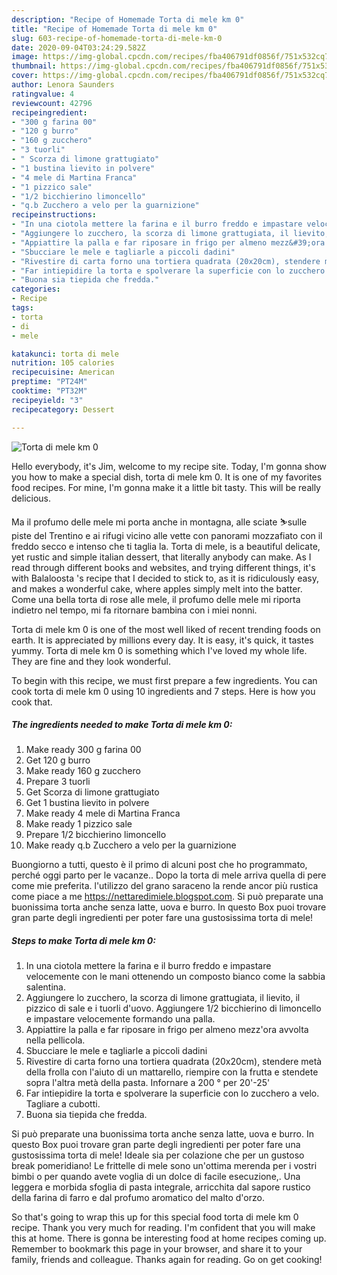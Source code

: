 ```yaml
---
description: "Recipe of Homemade Torta di mele km 0"
title: "Recipe of Homemade Torta di mele km 0"
slug: 603-recipe-of-homemade-torta-di-mele-km-0
date: 2020-09-04T03:24:29.582Z
image: https://img-global.cpcdn.com/recipes/fba406791df0856f/751x532cq70/torta-di-mele-km-0-recipe-main-photo.jpg
thumbnail: https://img-global.cpcdn.com/recipes/fba406791df0856f/751x532cq70/torta-di-mele-km-0-recipe-main-photo.jpg
cover: https://img-global.cpcdn.com/recipes/fba406791df0856f/751x532cq70/torta-di-mele-km-0-recipe-main-photo.jpg
author: Lenora Saunders
ratingvalue: 4
reviewcount: 42796
recipeingredient:
- "300 g farina 00"
- "120 g burro"
- "160 g zucchero"
- "3 tuorli"
- " Scorza di limone grattugiato"
- "1 bustina lievito in polvere"
- "4 mele di Martina Franca"
- "1 pizzico sale"
- "1/2 bicchierino limoncello"
- "q.b Zucchero a velo per la guarnizione"
recipeinstructions:
- "In una ciotola mettere la farina e il burro freddo e impastare velocemente con le mani ottenendo un composto bianco come la sabbia salentina."
- "Aggiungere lo zucchero, la scorza di limone grattugiata, il lievito, il pizzico di sale e i tuorli d&#39;uovo. Aggiungere 1/2 bicchierino di limoncello e impastare velocemente formando una palla."
- "Appiattire la palla e far riposare in frigo per almeno mezz&#39;ora avvolta nella pellicola."
- "Sbucciare le mele e tagliarle a piccoli dadini"
- "Rivestire di carta forno una tortiera quadrata (20x20cm), stendere metà della frolla con l&#39;aiuto di un mattarello, riempire con la frutta e stendete sopra l&#39;altra metà della pasta. Infornare a 200 ° per 20&#39;-25&#39;"
- "Far intiepidire la torta e spolverare la superficie con lo zucchero a velo. Tagliare a cubotti."
- "Buona sia tiepida che fredda."
categories:
- Recipe
tags:
- torta
- di
- mele

katakunci: torta di mele 
nutrition: 105 calories
recipecuisine: American
preptime: "PT24M"
cooktime: "PT32M"
recipeyield: "3"
recipecategory: Dessert

---
```



![Torta di mele km 0](https://img-global.cpcdn.com/recipes/fba406791df0856f/751x532cq70/torta-di-mele-km-0-recipe-main-photo.jpg)

Hello everybody, it's Jim, welcome to my recipe site. Today, I'm gonna show you how to make a special dish, torta di mele km 0. It is one of my favorites food recipes. For mine, I'm gonna make it a little bit tasty. This will be really delicious.

Ma il profumo delle mele mi porta anche in montagna, alle sciate ⛷️sulle piste del Trentino e ai rifugi vicino alle vette con panorami mozzafiato con il freddo secco e intenso che ti taglia la. Torta di mele, is a beautiful delicate, yet rustic and simple italian dessert, that literally anybody can make. As I read through different books and websites, and trying different things, it&#39;s with Balaloosta &#39;s recipe that I decided to stick to, as it is ridiculously easy, and makes a wonderful cake, where apples simply melt into the batter. Come una bella torta di rose alle mele, il profumo delle mele mi riporta indietro nel tempo, mi fa ritornare bambina con i miei nonni.

Torta di mele km 0 is one of the most well liked of recent trending foods on earth. It is appreciated by millions every day. It is easy, it's quick, it tastes yummy. Torta di mele km 0 is something which I've loved my whole life. They are fine and they look wonderful.


To begin with this recipe, we must first prepare a few ingredients. You can cook torta di mele km 0 using 10 ingredients and 7 steps. Here is how you cook that.

<!--inarticleads1-->

##### The ingredients needed to make Torta di mele km 0:

1. Make ready 300 g farina 00
1. Get 120 g burro
1. Make ready 160 g zucchero
1. Prepare 3 tuorli
1. Get  Scorza di limone grattugiato
1. Get 1 bustina lievito in polvere
1. Make ready 4 mele di Martina Franca
1. Make ready 1 pizzico sale
1. Prepare 1/2 bicchierino limoncello
1. Make ready q.b Zucchero a velo per la guarnizione


Buongiorno a tutti, questo è il primo di alcuni post che ho programmato, perché oggi parto per le vacanze.. Dopo la torta di mele arriva quella di pere come mie preferita. l&#39;utilizzo del grano saraceno la rende ancor più rustica come piace a me https://nettaredimiele.blogspot.com. Si può preparate una buonissima torta anche senza latte, uova e burro. In questo Box puoi trovare gran parte degli ingredienti per poter fare una gustosissima torta di mele! 

<!--inarticleads2-->

##### Steps to make Torta di mele km 0:

1. In una ciotola mettere la farina e il burro freddo e impastare velocemente con le mani ottenendo un composto bianco come la sabbia salentina.
1. Aggiungere lo zucchero, la scorza di limone grattugiata, il lievito, il pizzico di sale e i tuorli d&#39;uovo. Aggiungere 1/2 bicchierino di limoncello e impastare velocemente formando una palla.
1. Appiattire la palla e far riposare in frigo per almeno mezz&#39;ora avvolta nella pellicola.
1. Sbucciare le mele e tagliarle a piccoli dadini
1. Rivestire di carta forno una tortiera quadrata (20x20cm), stendere metà della frolla con l&#39;aiuto di un mattarello, riempire con la frutta e stendete sopra l&#39;altra metà della pasta. Infornare a 200 ° per 20&#39;-25&#39;
1. Far intiepidire la torta e spolverare la superficie con lo zucchero a velo. Tagliare a cubotti.
1. Buona sia tiepida che fredda.


Si può preparate una buonissima torta anche senza latte, uova e burro. In questo Box puoi trovare gran parte degli ingredienti per poter fare una gustosissima torta di mele! Ideale sia per colazione che per un gustoso break pomeridiano! Le frittelle di mele sono un&#39;ottima merenda per i vostri bimbi o per quando avete voglia di un dolce di facile esecuzione,. Una leggera e morbida sfoglia di pasta integrale, arricchita dal sapore rustico della farina di farro e dal profumo aromatico del malto d&#39;orzo. 

So that's going to wrap this up for this special food torta di mele km 0 recipe. Thank you very much for reading. I'm confident that you will make this at home. There is gonna be interesting food at home recipes coming up. Remember to bookmark this page in your browser, and share it to your family, friends and colleague. Thanks again for reading. Go on get cooking!
